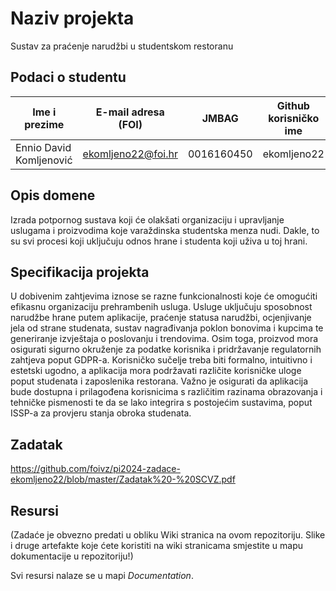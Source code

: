 # Naziv projekta
Sustav za praćenje narudžbi u studentskom restoranu 

## Podaci o studentu

Ime i prezime | E-mail adresa (FOI) | JMBAG | Github korisničko ime
------------  | ------------------- | ----- | ---------------------
Ennio David Komljenović | ekomljeno22@foi.hr | 0016160450 | ekomljeno22


## Opis domene
Izrada potpornog sustava koji će olakšati organizaciju i upravljanje uslugama i proizvodima koje varaždinska studentska menza nudi. Dakle, to su svi procesi koji uključuju odnos hrane i studenta koji uživa u toj hrani.

## Specifikacija projekta
U dobivenim zahtjevima iznose se razne funkcionalnosti koje će omogućiti efikasnu organizaciju prehrambenih usluga. Usluge uključuju sposobnost narudžbe hrane putem aplikacije, praćenje statusa narudžbi, ocjenjivanje jela od strane studenata, sustav nagrađivanja poklon bonovima i kupcima te generiranje izvještaja o poslovanju i trendovima. Osim toga, proizvod mora osigurati sigurno okruženje za podatke korisnika i pridržavanje regulatornih zahtjeva poput GDPR-a. Korisničko sučelje treba biti formalno, intuitivno i estetski ugodno, a aplikacija mora podržavati različite korisničke uloge poput studenata i zaposlenika restorana. Važno je osigurati da aplikacija bude dostupna i prilagođena korisnicima s različitim razinama obrazovanja i tehničke pismenosti te da se lako integrira s postojećim sustavima, poput ISSP-a za provjeru stanja obroka studenata.

## Zadatak
https://github.com/foivz/pi2024-zadace-ekomljeno22/blob/master/Zadatak%20-%20SCVZ.pdf

## Resursi
(Zadaće je obvezno predati u obliku Wiki stranica na ovom repozitoriju. Slike i druge artefakte koje ćete koristiti na wiki stranicama smjestite u mapu dokumentacije u repozitoriju!)

Svi resursi nalaze se u mapi _Documentation_.
